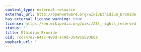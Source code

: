 ```yaml
---
content_type: external-resource
external_url: http://openwetware.org/wiki/Ethidium_Bromide
has_external_license_warning: true
license: https://en.wikipedia.org/wiki/All_rights_reserved
status: ''
title: Ethidium Bromide
uid: 7cd747e2-64ac-480d-ac9d-3548ca58360a
wayback_url: ''
---
```

